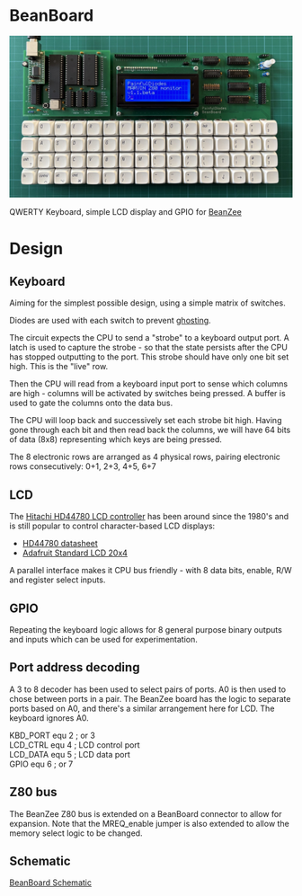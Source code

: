 # BeanBoard
![](/images/beanboard_complete.jpg)

QWERTY Keyboard, simple LCD display and GPIO for [BeanZee](https://github.com/PainfulDiodes/BeanZee)

# Design

## Keyboard  
Aiming for the simplest possible design, using a simple matrix of switches. 

Diodes are used with each switch to prevent [ghosting](https://en.wikipedia.org/wiki/Key_rollover#Key_jamming_and_ghosting).  

The circuit expects the CPU to send a "strobe" to a keyboard output port. A latch is used to capture the strobe - so that the state persists after the CPU has stopped outputting to the port. This strobe should have only one bit set high. This is the "live" row.

Then the CPU will read from a keyboard input port to sense which columns are high - columns will be activated by switches being pressed. A buffer is used to gate the columns onto the data bus.

The CPU will loop back and successively set each strobe bit high. Having gone through each bit and then read back the columns, we will have 64 bits of data (8x8) representing which keys are being pressed.

The 8 electronic rows are arranged as 4 physical rows, pairing electronic rows consecutively: 0+1, 2+3, 4+5, 6+7

## LCD
The [Hitachi HD44780 LCD controller](https://en.wikipedia.org/wiki/Hitachi_HD44780_LCD_controller) has been around since the 1980's and is still popular to control character-based LCD displays:  
* [HD44780 datasheet](https://cdn-shop.adafruit.com/datasheets/HD44780.pdf)   
* [Adafruit Standard LCD 20x4](https://www.adafruit.com/product/198)  

A parallel interface makes it CPU bus friendly - with 8 data bits, enable, R/W and register select inputs.

## GPIO

Repeating the keyboard logic allows for 8 general purpose binary outputs and inputs which can be used for experimentation.

## Port address decoding

A 3 to 8 decoder has been used to select pairs of ports. A0 is then used to chose between ports in a pair. The BeanZee board has the logic to separate ports based on A0, and there's a similar arrangement here for LCD. The keyboard ignores A0.

KBD_PORT equ 2 ; or 3  
LCD_CTRL equ 4 ; LCD control port  
LCD_DATA equ 5 ; LCD data port  
GPIO equ 6 ; or 7  

## Z80 bus

The BeanZee Z80 bus is extended on a BeanBoard connector to allow for expansion. Note that the MREQ_enable jumper is also extended to allow the memory select logic to be changed.

## Schematic
[BeanBoard Schematic](/kicad/BeanBoard.pdf)  
